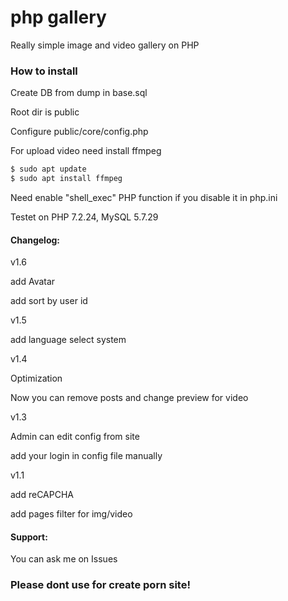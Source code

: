 # php gallery

Really simple image and video gallery on PHP

### How to install
Create DB from dump in base.sql

Root dir is public

Configure public/core/config.php

For upload video need install ffmpeg
```sh
$ sudo apt update
$ sudo apt install ffmpeg
```

Need enable "shell_exec" PHP function if you disable it in php.ini

Testet on PHP 7.2.24, MySQL 5.7.29

#### Changelog:
v1.6

add Avatar

add sort by user id

v1.5

add language select system

v1.4

Optimization

Now you can remove posts and change preview for video

v1.3

Admin can edit config from site

add your login in config file manually


v1.1

add reCAPCHA

add pages filter for img/video

#### Support:
You can ask me on Issues

### Please dont use for create porn site!